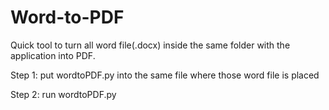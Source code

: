 # Word-to-PDF
Quick tool to turn all word file(.docx) inside the same folder with the application into PDF.


Step 1: put wordtoPDF.py into the same file where those word file is placed 

Step 2: run wordtoPDF.py
